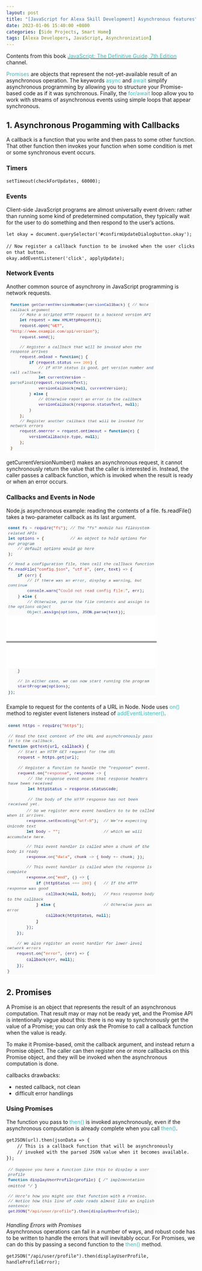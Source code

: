 ```yaml
---
layout: post
title: "[JavaScript for Alexa Skill Development] Asynchronous features"
date: 2023-01-06 15:40:00 +0800
categories: [Side Projects, Smart Home]
tags: [Alexa Developers, JavaScript, Asynchronization]
---
```



Contents from this book [<span style="color:#3ababa">JavaScript: The Definitive Guide, 7th Edition</span>](https://www.oreilly.com/library/view/javascript-the-definitive/9781491952016/) channel.



<span style="color:#3ababa">Promises</span> are objects that represent the not-yet-available result of an asynchronous operation. The keywords <span style="color:#3ababa">async</span> and <span style="color:#3ababa">await</span> simplify asynchronous programming by allowing you to structure your Promise-based code as if it was synchronous. Finally, the <span style="color:#3ababa">for/await</span> loop allow you to work with streams of asynchronous events using simple loops that appear synchronous.


## 1. Asynchronous Progamming with Callbacks
A callback is a function that you write and then pass to some other function. That other function then invokes your function when some condition is met or some synchronous event occurs.
### Timers
```
setTimeout(checkForUpdates, 60000);
```

### Events
Client-side JavaScript programs are almost universally event driven: rather than running some kind of predetermined computation, they
typically wait for the user to do something and then respond to the user’s actions.

```
let okay = document.querySelector('#confirmUpdateDialogbutton.okay');

// Now register a callback function to be invoked when the user clicks on that button.
okay.addEventListener('click', applyUpdate);
```

### Network Events
Another common source of asynchrony in JavaScript programming is network requests.

<img src="/assets/img/JavaScript/network_callback_example_0.PNG" alt="network callback example" width="400"/> <br />

getCurrentVersionNumber() makes an asynchronous request, it cannot synchronously return the value that the caller is interested in. Instead, the caller passes a callback function, which is invoked when the result is ready or when an error occurs.

### Callbacks and Events in Node
Node.js asynchronous example: reading the contents of a file. fs.readFile() takes a two-parameter callback as its last argument.

<img src="/assets/img/JavaScript/network_callback_example_1.PNG" alt="network callback example" width="400"/> <br />


Example to request for the contents of a URL in Node. Node uses <span style="color:#3ababa">on()</span> method to register event listeners instead of <span style="color:#3ababa">addEventListener()</span>.

<img src="/assets/img/JavaScript/network_callback_example_2.PNG" alt="network callback example" width="400"/> 
<img src="/assets/img/JavaScript/network_callback_example_3.PNG" alt="network callback example" width="400"/> <br />


## 2. Promises
A Promise is an object that represents the result of an asynchronous computation. That result may or may not be ready yet, and the Promise API is intentionally vague about this: there is no way to synchronously get the value of a Promise; you can only ask the Promise to call a callback function when the value is ready. <br />

To make it Promise-based, omit the callback argument, and instead return a Promise object. The caller can then register one or more callbacks on this Promise object, and they will be invoked when the asynchronous computation is done. <br />

callbacks drawbacks:
- nested callback, not clean
- difficult error handlings

### Using Promises
The function you pass to <span style="color:#3ababa">then()</span> is invoked asynchronously, even if the asynchronous computation is already complete when you call <span style="color:#3ababa">then()</span>.

```
getJSON(url).then(jsonData => {
    // This is a callback function that will be asynchronously
    // invoked with the parsed JSON value when it becomes available.
});
```

<img src="/assets/img/JavaScript/promise_example_0.PNG" alt="promise example" width="400"/> 

*Handling Errors with Promises* <br />
Asynchronous operations can fail in a number of ways, and robust code has to be written to handle the errors that will inevitably occur. For Promises, we can do this by passing a second function to the <span style="color:#3ababa">then()</span> method.

```
getJSON("/api/user/profile").then(displayUserProfile, handleProfileError);
```